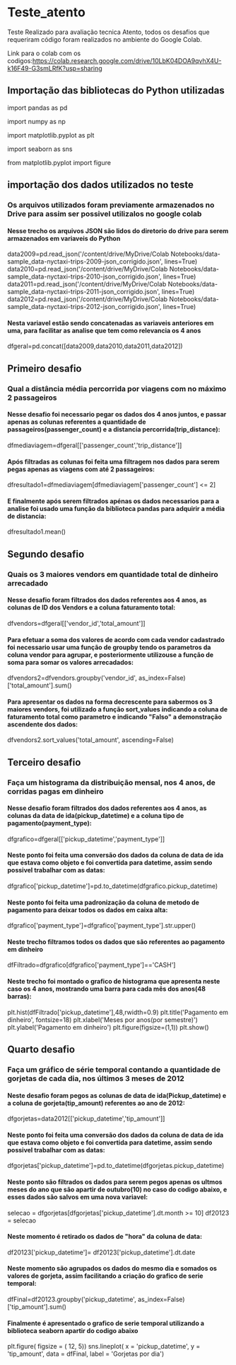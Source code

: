 # Teste_atento
Teste Realizado para avaliação tecnica Atento, todos os desafios que requeriram código foram realizados
no ambiente do Google Colab.

Link para o colab com os codigos:https://colab.research.google.com/drive/10LbK04DOA9qvhX4U-k16F49-G3smLRfK?usp=sharing

## Importação das bibliotecas do Python utilizadas

import pandas as pd  

import numpy as np

import matplotlib.pyplot as plt

import seaborn as sns

from matplotlib.pyplot import figure

## importação dos dados utilizados no teste
### Os arquivos utilizados foram previamente armazenados no Drive para assim ser possivel utilizalos no google colab

#### Nesse trecho os arquivos JSON são lidos do diretorio do drive para serem armazenados em variaveis do Python
data2009=pd.read_json('/content/drive/MyDrive/Colab Notebooks/data-sample_data-nyctaxi-trips-2009-json_corrigido.json',  lines=True)
data2010=pd.read_json('/content/drive/MyDrive/Colab Notebooks/data-sample_data-nyctaxi-trips-2010-json_corrigido.json',  lines=True)
data2011=pd.read_json('/content/drive/MyDrive/Colab Notebooks/data-sample_data-nyctaxi-trips-2011-json_corrigido.json',  lines=True)
data2012=pd.read_json('/content/drive/MyDrive/Colab Notebooks/data-sample_data-nyctaxi-trips-2012-json_corrigido.json',  lines=True)

#### Nesta variavel estão sendo concatenadas as variaveis anteriores em uma, para facilitar as analise que tem como relevancia os 4 anos
dfgeral=pd.concat([data2009,data2010,data2011,data2012])

## Primeiro desafio
### Qual a distância média percorrida por viagens com no máximo 2 passageiros

#### Nesse desafio foi necessario pegar os dados dos 4 anos juntos, e passar apenas as colunas referentes a quantidade de passageiros(passenger_count) e a distancia percorrida(trip_distance):
dfmediaviagem=dfgeral[['passenger_count','trip_distance']]
#### Após filtradas as colunas foi feita uma filtragem nos dados para serem pegas apenas as viagens com até 2 passageiros:
dfresultado1=dfmediaviagem[dfmediaviagem['passenger_count'] <= 2]
#### E finalmente após serem filtrados apénas os dados necessarios para a analise foi usado uma função da biblioteca pandas para adquirir a média de distancia:
dfresultado1.mean()

## Segundo desafio
### Quais os 3 maiores vendors em quantidade total de dinheiro arrecadado

#### Nesse desafio foram filtrados dos dados referentes aos 4 anos, as colunas de ID dos Vendors e a coluna faturamento total:
dfvendors=dfgeral[['vendor_id','total_amount']]
#### Para efetuar a soma dos valores de acordo com cada vendor cadastrado foi necessario usar uma função de groupby tendo os parametros da coluna vendor para agrupar, e posteriormente utilizouse a função de soma para somar os valores arrecadados:
dfvendors2=dfvendors.groupby('vendor_id', as_index=False)['total_amount'].sum()
#### Para apresentar os dados na forma decrescente para sabermos os 3 maiores vendors, foi utilizado a função sort_values indicando a coluna de faturamento total como parametro e indicando "Falso" a demonstração ascendente dos dados:
dfvendors2.sort_values('total_amount', ascending=False)

## Terceiro desafio
### Faça um histograma da distribuição mensal, nos 4 anos, de corridas pagas em dinheiro

####  Nesse desafio foram filtrados dos dados referentes aos 4 anos, as colunas da data de ida(pickup_datetime) e a coluna tipo de pagamento(payment_type):
dfgrafico=dfgeral[['pickup_datetime','payment_type']]
#### Neste ponto foi feita uma conversão dos dados da coluna de data de ida que estava como objeto e foi convertida para datetime, assim sendo possivel trabalhar com as datas:
dfgrafico['pickup_datetime']=pd.to_datetime(dfgrafico.pickup_datetime)
#### Neste ponto foi feita uma padronização da coluna de metodo de pagamento para deixar todos os dados em caixa alta:
dfgrafico['payment_type']=dfgrafico['payment_type'].str.upper()
#### Neste trecho filtramos todos os dados que são referentes ao pagamento em dinheiro
dfFiltrado=dfgrafico[dfgrafico['payment_type']=='CASH']
#### Neste trecho foi montado o grafico de histograma que apresenta neste caso os 4 anos, mostrando uma barra para cada mês dos anos(48 barras):
plt.hist(dfFiltrado['pickup_datetime'],48,rwidth=0.9)
plt.title('Pagamento em dinheiro', fontsize=18)
plt.xlabel('Meses por anos(por semestre)')
plt.ylabel('Pagamento em dinheiro')
plt.figure(figsize=(1,1))
plt.show()

## Quarto desafio
### Faça um gráfico de série temporal contando a quantidade de gorjetas de cada dia, nos últimos 3 meses de 2012

#### Neste desafio foram pegos as colunas de data de ida(Pickup_datetime) e a coluna de gorjeta(tip_amount) referentes ao ano de 2012:
dfgorjetas=data2012[['pickup_datetime','tip_amount']]
#### Neste ponto foi feita uma conversão dos dados da coluna de data de ida que estava como objeto e foi convertida para datetime, assim sendo possivel trabalhar com as datas:
dfgorjetas['pickup_datetime']=pd.to_datetime(dfgorjetas.pickup_datetime)
#### Neste ponto são filtrados os dados para serem pegos apenas os ultmos meses do ano que são apartir de outubro(10) no caso do codigo abaixo, e esses dados são salvos em uma nova variavel:
selecao = dfgorjetas[dfgorjetas['pickup_datetime'].dt.month >= 10]
df20123 = selecao
#### Neste momento é retirado os dados de "hora" da coluna de data:
df20123['pickup_datetime']= df20123['pickup_datetime'].dt.date
#### Neste momento são agrupados os dados do mesmo dia e somados os valores de gorjeta, assim facilitando a criação do grafico de serie temporal:
dfFinal=df20123.groupby('pickup_datetime', as_index=False)['tip_amount'].sum()
#### Finalmente é apresentado o grafico de serie temporal utilizando a biblioteca seaborn apartir do codigo abaixo
plt.figure( figsize = ( 12, 5)) 
sns.lineplot( x = 'pickup_datetime', 
             y = 'tip_amount', 
             data = dfFinal, 
             label = 'Gorjetas por dia')
